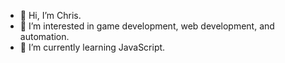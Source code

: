 - 👋 Hi, I’m Chris.
- 👀 I’m interested in game development, web development, and automation.
- 🌱 I’m currently learning JavaScript.
<!---
- 💞️ I’m looking to collaborate on ...
- 📫 How to reach me ...


cj-ctrl/cj-ctrl is a ✨ special ✨ repository because its `README.md` (this file) appears on your GitHub profile.
You can click the Preview link to take a look at your changes.
--->
